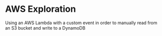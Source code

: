 # AWS Exploration
Using an AWS Lambda with a custom event in order to manually read from an S3 bucket and write to a DynamoDB
